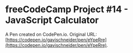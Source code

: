 # freeCodeCamp Project #14 - JavaScript Calculator

A Pen created on CodePen.io. Original URL: [https://codepen.io/gavischneider/pen/eYpeRre](https://codepen.io/gavischneider/pen/eYpeRre).



